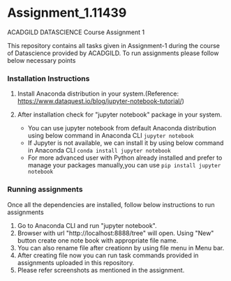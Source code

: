 # Assignment_1.11439
ACADGILD DATASCIENCE Course Assignment 1

This repository contains all tasks given in Assignment-1 during the course of Datascience provided by ACADGILD.
To run assignments please follow below necessary points

### Installation Instructions

1. Install Anaconda distribution in your system.(Reference: https://www.dataquest.io/blog/jupyter-notebook-tutorial/)
2. After installation check for "jupyter notebook" package in your system. 
        
   - You can use jupyter notebook from default Anaconda distribution using below command in Anaconda CLI
                    `jupyter notebook`
   - If Jupyter is not available, we can install it by using below command in Anaconda CLI 
                    `conda install jupyter notebook`
   - For more advanced user with Python already installed and prefer to manage your packages manually,you can use 
                    `pip install jupyter notebook`
    
   
### Running  assignments

Once all the dependencies are installed, follow below instructions to run assignments
   
1. Go to Anaconda CLI and run "jupyter notebook".
2. Browser with url "http://localhost:8888/tree" will open. Using "New" button create one note book with appropriate file name.
3. You can also rename file after creationn by using file menu in Menu bar.
4. After creating file now you can run task commands provided in assignments uploaded in this repository.
5. Please refer screenshots as mentioned in the assignment.
